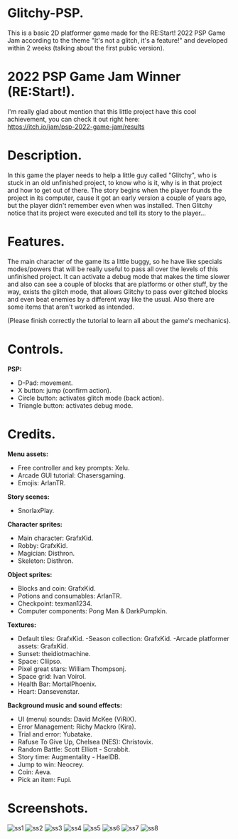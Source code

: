# Glitchy-PSP.
This is a basic 2D platformer game made for the RE:Start! 2022 PSP Game Jam according to the theme "It's not a glitch, it's a feature!" and developed within 2 weeks (talking about the first public version).

# 2022 PSP Game Jam Winner (RE:Start!).
I'm really glad about mention that this little project have this cool achievement, you can check it out right here:<br>https://itch.io/jam/psp-2022-game-jam/results

# Description.
In this game the player needs to help a little guy called "Glitchy", who is stuck in an old unfinished project, to know who is it, why is in that project and how to get out of there. The story begins when the player founds the project in its computer, cause it got an early version a couple of years ago, but the player didn't remember even when was installed. Then Glitchy notice that its project were executed and tell its story to the player...

# Features.
The main character of the game its a little buggy, so he have like specials modes/powers that will be really useful to pass all over the levels of this unfinished project. It can activate a debug mode that makes the time slower and also can see a couple of blocks that are platforms or other stuff, by the way, exists the glitch mode, that allows Glitchy to pass over glitched blocks and even beat enemies by a different way like the usual.
Also there are some items that aren't worked as intended.

(Please finish correctly the tutorial to learn all about the game's mechanics).

# Controls.
**PSP:**
* D-Pad: movement.
* X button: jump (confirm action).
* Circle button: activates glitch mode (back action).
* Triangle button: activates debug mode.

# Credits.
**Menu assets:**
- Free controller and key prompts: Xelu.
- Arcade GUI tutorial: Chasersgaming.
- Emojis: ArlanTR.

**Story scenes:**
- SnorlaxPlay.

**Character sprites:**
- Main character: GrafxKid.
- Robby: GrafxKid.
- Magician: Disthron.
- Skeleton: Disthron.

**Object sprites:**
- Blocks and coin: GrafxKid.
- Potions and consumables: ArlanTR.
- Checkpoint: texman1234.
- Computer components: Pong Man & DarkPumpkin.

**Textures:**
- Default tiles: GrafxKid.
-Season collection: GrafxKid.
 -Arcade platformer assets: GrafxKid.
- Sunset: theidiotmachine.
- Space: Cliipso.
- Pixel great stars: William Thompsonj.
- Space grid: Ivan Voirol.
- Health Bar: MortalPhoenix.
- Heart: Dansevenstar.

**Background music and sound effects:**
- UI (menu) sounds: David McKee (ViRiX).
- Error Management: Richy Mackro (Kira).
- Trial and error: Yubatake.
- Rafuse To Give Up, Chelsea (NES): Christovix.
- Random Battle: Scott Elliott - Scrabbit.
- Story time: Augmentality - HaelDB.
- Jump to win: Neocrey.
- Coin: Aeva.
- Pick an item: Fupi.

# Screenshots.
![ss1](https://user-images.githubusercontent.com/62407022/197243192-485c8b52-61ec-4921-8a1e-5ddaa1473967.png)
![ss2](https://user-images.githubusercontent.com/62407022/197243205-3ec5bfa5-adaf-495f-bbdf-045cb5aabfe2.png)
![ss3](https://user-images.githubusercontent.com/62407022/197243207-adef8887-ef11-47b1-8e17-8aa78fc49548.png)
![ss4](https://user-images.githubusercontent.com/62407022/197243210-18825a2e-fa6f-4dec-99b7-5cac2d1081cc.png)
![ss5](https://user-images.githubusercontent.com/62407022/197243217-433d4d15-57ed-4364-8c4e-450c7233d574.png)
![ss6](https://user-images.githubusercontent.com/62407022/197243221-59f4ab81-5ccb-45db-912c-1f1a2d3c5ec4.png)
![ss7](https://user-images.githubusercontent.com/62407022/197243222-30acd732-75b1-4935-9f17-03cfccbf2b04.png)
![ss8](https://user-images.githubusercontent.com/62407022/197243224-5c58effb-655a-4b42-a49c-4fe5ce98c84e.png)
